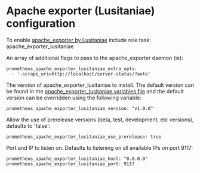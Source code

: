 # Apache exporter (Lusitaniae) configuration

To enable [apache_exporter by Lusitaniae](https://github.com/Lusitaniae/apache_exporter) include role task: apache_exporter_lusitaniae

An array of additional flags to pass to the apache_exporter daemon (ie):

    prometheus_apache_exporter_lusitaniae_extra_opts:
      - '-scrape_uri=http://localhost/server-status/?auto'

The version of apache_exporter_lusitaniae to install. The default version can be found in the [apache_exporter_lusitaniae variables file](../vars/software/apache_exporter_lusitaniae.yml) and the default version can be overridden using the following variable:

    prometheus_apache_exporter_lusitaniae_version: "v1.0.0"

Allow the use of prerelease versions (beta, test, development, etc versions), defaults to 'false':

    prometheus_apache_exporter_lusitaniae_use_prerelease: true

Port and IP to listen on. Defaults to listening on all available IPs on port 9117:

    prometheus_apache_exporter_lusitaniae_host: "0.0.0.0"
    prometheus_apache_exporter_lusitaniae_port: 9117
